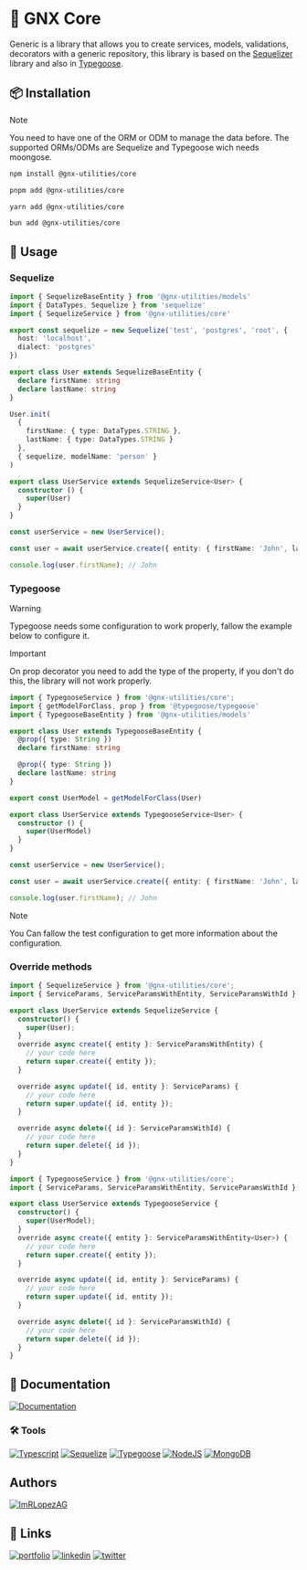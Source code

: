 # 📝 GNX Core

Generic  is a library that allows you to create services, models, validations, decorators with a generic repository, this library is based on the [Sequelizer](https://sequelize.org/) library and also in [Typegoose](https://typegoose.github.io/typegoose/).

## 📦 Installation

>[!Note]
>You need to have one of the ORM or ODM to manage the data before. The supported ORMs/ODMs are Sequelize and Typegoose wich needs moongose.

```bash
npm install @gnx-utilities/core
```
```bash
pnpm add @gnx-utilities/core
```
```bash
yarn add @gnx-utilities/core
```
```bash
bun add @gnx-utilities/core
```

## 📖 Usage

### Sequelize

```typescript
import { SequelizeBaseEntity } from '@gnx-utilities/models'
import { DataTypes, Sequelize } from 'sequelize'
import { SequelizeService } from '@gnx-utilities/core'

export const sequelize = new Sequelize('test', 'postgres', 'root', {
  host: 'localhost',
  dialect: 'postgres'
})

export class User extends SequelizeBaseEntity {
  declare firstName: string
  declare lastName: string
}

User.init(
  {
    firstName: { type: DataTypes.STRING },
    lastName: { type: DataTypes.STRING }
  },
  { sequelize, modelName: 'person' } 
)

export class UserService extends SequelizeService<User> {
  constructor () {
    super(User)
  }
}

const userService = new UserService();

const user = await userService.create({ entity: { firstName: 'John', lastName: 'Doe' } });

console.log(user.firstName); // John
```

### Typegoose

>[!Warning]
>Typegoose needs some configuration to work properly, fallow the example below to configure it.

>[!Important]
>On prop decorator you need to add the type of the property, if you don't do this, the library will not work properly.

```typescript
import { TypegooseService } from '@gnx-utilities/core';
import { getModelForClass, prop } from '@typegoose/typegoose'
import { TypegooseBaseEntity } from '@gnx-utilities/models'

export class User extends TypegooseBaseEntity {
  @prop({ type: String })
  declare firstName: string

  @prop({ type: String })
  declare lastName: string
}

export const UserModel = getModelForClass(User)

export class UserService extends TypegooseService<User> {
  constructor () {
    super(UserModel)
  }
}

const userService = new UserService();

const user = await userService.create({ entity: { firstName: 'John', lastName: 'Doe' } });

console.log(user.firstName); // John
```
>[!Note]
>You Can fallow the test configuration to get more information about the configuration.

### Override methods

```typescript
import { SequelizeService } from '@gnx-utilities/core';
import { ServiceParams, ServiceParamsWithEntity, ServiceParamsWithId } from '@gnx-utilities/models';

export class UserService extends SequelizeService {
  constructor() {
    super(User);
  }
  override async create({ entity }: ServiceParamsWithEntity) {
    // your code here
    return super.create({ entity });
  }

  override async update({ id, entity }: ServiceParams) {
    // your code here
    return super.update({ id, entity });
  }

  override async delete({ id }: ServiceParamsWithId) {
    // your code here
    return super.delete({ id });
  }
}
```

```typescript
import { TypegooseService } from '@gnx-utilities/core';
import { ServiceParams, ServiceParamsWithEntity, ServiceParamsWithId } from '@gnx-utilities/models';

export class UserService extends TypegooseService {
  constructor() {
    super(UserModel);
  }
  override async create({ entity }: ServiceParamsWithEntity<User>) {
    // your code here
    return super.create({ entity });
  }

  override async update({ id, entity }: ServiceParams) {
    // your code here
    return super.update({ id, entity });
  }

  override async delete({ id }: ServiceParamsWithId) {
    // your code here
    return super.delete({ id });
  }
}
```


## 📝 Documentation

[![Documentation](https://img.shields.io/badge/Documentation-000000?style=for-the-badge&logo=read-the-docs&logoColor=white)](https://gnx-udocs.vercel.app)


### 🛠️ Tools


[![Typescript](https://img.shields.io/badge/Typescript-3178C6?logo=typescript&logoColor=white)](https://www.typescriptlang.org/)
[![Sequelize](https://img.shields.io/badge/Sequelize-52B0E7?logo=sequelize&logoColor=white)](https://sequelize.org/)
[![Typegoose](https://img.shields.io/badge/Typegoose-3178C6?logo=typescript&logoColor=white)](https://typegoose.github.io/typegoose/)
[![NodeJS](https://img.shields.io/badge/NodeJS-339933?logo=node.js&logoColor=white)](https://nodejs.org/es/)
[![MongoDB](https://img.shields.io/badge/MongoDB-47A248?logo=mongodb&logoColor=white)](https://www.mongodb.com/)



## Authors

[![ImRLopezAG](https://img.shields.io/badge/ImRLopezAG-000000?style=for-the-badge&logo=github&logoColor=white)](https://github.com/ImRLopezAG)

## 🔗 Links

[![portfolio](https://img.shields.io/badge/my_portfolio-000?style=for-the-badge&logo=ko-fi&logoColor=white)](https://imrlopez.dev)
[![linkedin](https://img.shields.io/badge/linkedin-0A66C2?style=for-the-badge&logo=linkedin&logoColor=white)](https://www.linkedin.com/in/angel-gabriel-lopez/)
[![twitter](https://img.shields.io/badge/twitter-1DA1F2?style=for-the-badge&logo=twitter&logoColor=white)](https://twitter.com/imr_lopez)

